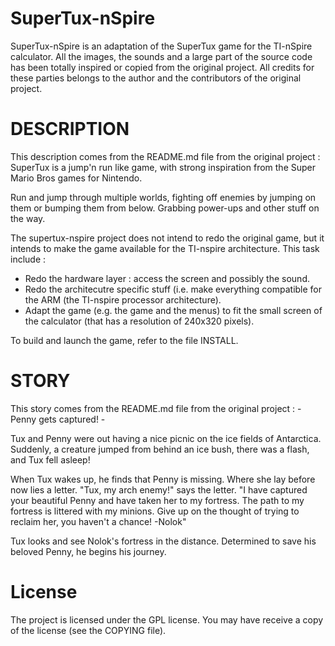 SuperTux-nSpire
===============

SuperTux-nSpire is an adaptation of the SuperTux game for the TI-nSpire calculator.
All the images, the sounds and a large part of the source code has been totally inspired or copied from the original project.
All credits for these parties belongs to the author and the contributors of the original project. 


DESCRIPTION
===========

This description comes from the README.md file from the original project :
   SuperTux is a jump'n run like game, with strong inspiration from the
   Super Mario Bros games for Nintendo.

   Run and jump through multiple worlds, fighting off enemies by jumping
   on them or bumping them from below.  Grabbing power-ups and other stuff
   on the way.

The supertux-nspire project does not intend to redo the original game, but it 
intends to make the game available for the TI-nspire architecture. This task
include :
   - Redo the hardware layer : access the screen and possibly the sound.
   - Redo the architecutre specific stuff (i.e. make everything compatible for
     the ARM (the TI-nspire processor architecture).
   - Adapt the game (e.g. the game and the menus) to fit the small screen of
     the calculator (that has a resolution of 240x320 pixels).

To build and launch the game, refer to the file INSTALL.

STORY
=====

This story comes from the README.md file from the original project :
       - Penny gets captured! -

   Tux and Penny were out having a nice
   picnic on the ice fields of Antarctica.
   Suddenly, a creature jumped from
   behind an ice bush, there was a flash,
   and Tux fell asleep!

   When Tux wakes up, he finds that Penny
   is missing. Where she lay before now
   lies a letter. "Tux, my arch enemy!"
   says the letter. "I have captured
   your beautiful Penny and have taken her
   to my fortress. The path to my fortress
   is littered with my minions. Give up on
   the thought of trying to reclaim her,
   you haven't a chance! -Nolok"

   Tux looks and see Nolok's fortress in
   the distance. Determined to save his
   beloved Penny, he begins his journey.


License
=======

The project is licensed under the GPL license. You may have receive a copy of 
the license (see the COPYING file).
